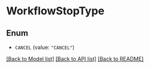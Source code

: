# WorkflowStopType

## Enum


* `CANCEL` (value: `"CANCEL"`)


[[Back to Model list]](../README.md#documentation-for-models) [[Back to API list]](../README.md#documentation-for-api-endpoints) [[Back to README]](../README.md)


